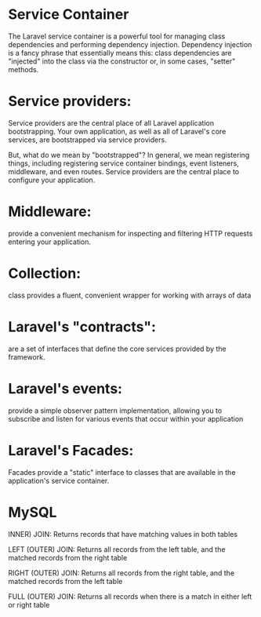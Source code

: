 Service Container
=================
The Laravel service container is a powerful tool for managing class dependencies and performing dependency injection. Dependency injection is a fancy phrase that essentially means this: class dependencies are "injected" into the class via the constructor or, in some cases, "setter" methods.

Service providers:
=================
Service providers are the central place of all Laravel application bootstrapping. Your own application, as well as all of Laravel's core services, are bootstrapped via service providers.

But, what do we mean by "bootstrapped"? In general, we mean registering things, including registering service container bindings, event listeners, middleware, and even routes. Service providers are the central place to configure your application.

Middleware:
===========
provide a convenient mechanism for inspecting and filtering HTTP requests entering your application.

Collection:
===========
class provides a fluent, convenient wrapper for working with arrays of data

Laravel's "contracts":
=====================
are a set of interfaces that define the core services provided by the framework.

Laravel's events:
=================
provide a simple observer pattern implementation, allowing you to subscribe and listen for various events that occur within your application

Laravel's Facades:
=================
Facades provide a "static" interface to classes that are available in the application's service container.

MySQL
=====
INNER) JOIN: Returns records that have matching values in both tables

LEFT (OUTER) JOIN: Returns all records from the left table, and the matched records from the right table

RIGHT (OUTER) JOIN: Returns all records from the right table, and the matched records from the left table

FULL (OUTER) JOIN: Returns all records when there is a match in either left or right table
